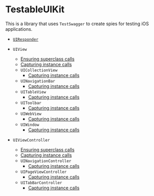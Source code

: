 TestableUIKit
=============

This is a library that uses `TestSwagger` to create spies for testing iOS applications.

* [`UIResponder`](Docs/UIResponderCalls.md)
* `UIView`
   * [Ensuring superclass calls](Docs/UIViewSuperCalls.md)
   * [Capturing instance calls](Docs/UIViewCalls.md)
   * `UICollectionView`
      * [Capturing instance calls](Docs/UICollectionViewCalls.md)
   * `UINavigationBar`
      * [Capturing instance calls](Docs/UINavigationBarCalls.md)
   * `UITableView`
      * [Capturing instance calls](Docs/UITableViewCalls.md)
   * `UIToolbar`
      * [Capturing instance calls](Docs/UIToolbarCalls.md)
   * `UIWebView`
      * [Capturing instance calls](Docs/UIWebViewCalls.md)
   * `UIWindow`
      * [Capturing instance calls](Docs/UIWindowCalls.md)


* `UIViewController`
   * [Ensuring superclass calls](Docs/UIViewControllerSuperCalls.md)
   * [Capturing instance calls](Docs/UIViewControllerCalls.md)
   * `UINavigationController`
      * [Capturing instance calls](Docs/UINavigationControllerCalls.md)
   * `UIPageViewController`
      * [Capturing instance calls](Docs/UIPageViewControllerCalls.md)
   * `UITabBarController`
      * [Capturing instance calls](Docs/UITabBarControllerCalls.md)

